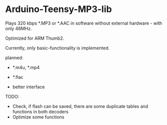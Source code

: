 Arduino-Teensy-MP3-lib
======================

Plays 320 kbps *.MP3 or *.AAC in software without external hardware - 
with only 48MHz.

Optimized for ARM Thumb2.

Currently, only basic-functionality is implemented.

planned:
 - *.m4u, *.mp4
 - *.flac
 
 - better interface

 TODO:
 - Check, if flash can be saved, there are some duplicate tables and functions in both decoders 
 - Optimize some functions
 